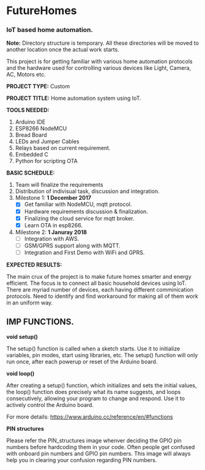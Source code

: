 # FutureHomes
### IoT based home automation.

**Note:** Directory structure is temporary. All these directories will be moved to another location once the actual work starts.

This project is for getting familiar with various home automation protocols and the hardware used for controlling various devices like Light, Camera, AC, Motors etc.

**PROJECT   TYPE:** Custom

**PROJECT   TITLE:** Home automation system using IoT. 

**TOOLS NEEDED:**

1. Arduino IDE
2. ESP8266 NodeMCU
3. Bread Board
4. LEDs and Jumper Cables
5. Relays based on current requirement.
6. Embedded C
7. Python for scripting OTA

**BASIC SCHEDULE:**

1. Team will finalize the requirements
2. Distribution of indivisual task, discussion and integration.
3. Milestone 1: **1 December 2017** </br>
    - [x] Get familiar with NodeMCU, mqtt protocol.
    - [x] Hardware requirements discussion & finalization.
    - [x] Finalizing the cloud service for mqtt broker.
    - [x] Learn OTA in esp8266.
   
4. Milestone 2: **1 Januray 2018**</br>
    - [ ] Integration with AWS.
    - [ ] GSM/GPRS support along with MQTT.
    - [ ] Integration and First Demo with WiFi and GPRS.

**EXPECTED  RESULTS:**

The main crux of the project is to make future homes smarter and energy efficient. The focus is to connect all basic household devices using IoT.
There are myriad number of devices, each having different comminication protocols. Need to identify and find workaround for making all of them work in an uniform way.


## IMP FUNCTIONS.

**void setup()**

The setup() function is called when a sketch starts. Use it to initialize variables, pin modes, start using libraries, etc. The setup() function will only run once, after each powerup or reset of the Arduino board.

**void loop()**

After creating a setup() function, which initializes and sets the initial values, the loop() function does precisely what its name suggests, and loops consecutively, allowing your program to change and respond. Use it to actively control the Arduino board.

For more details: https://www.arduino.cc/reference/en/#functions

**PIN structures**

Please refer the PIN_structures image whenver deciding the GPIO pin numbers before hardcoding them in your code. Often people get confused with onboard pin numbers and GPIO pin numbers. This image will always help you in clearing your confusion regarding PIN numbers.

